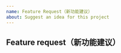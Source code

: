```yaml
---
name: Feature Request（新功能建议）
about: Suggest an idea for this project
---
```


## Feature request（新功能建议）

